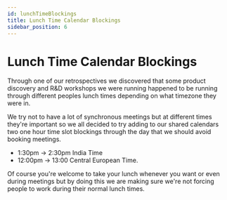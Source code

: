 ```yaml
---
id: lunchTimeBlockings
title: Lunch Time Calendar Blockings
sidebar_position: 6
---
```


# Lunch Time Calendar Blockings

Through one of our retrospectives we discovered that some product discovery and R&D workshops we were running happened to be running through different peoples lunch times depending on what timezone they were in.

We try not to have a lot of synchronous meetings but at different times they're important so we all decided to try adding to our shared calendars two one hour time slot blockings through the day that we should avoid booking meetings. 

- 1:30pm -> 2:30pm India Time
- 12:00pm -> 13:00 Central European Time.

Of course you're welcome to take your lunch whenever you want or even during meetings but by doing this we are making sure we're not forcing people to work during their normal lunch times.